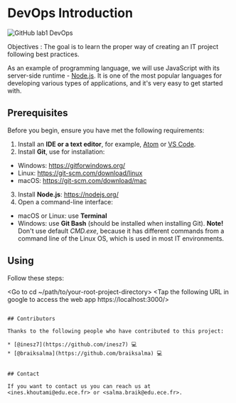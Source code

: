 # DevOps Introduction


![GitHub lab1 DevOps](https://img.shields.io/badge/Lab1-DevOps-yellow?logo=github)



Objectives :
   The goal is to learn the proper way of creating an IT project following best practices. 

As an example of programming language, we will use JavaScript with its server-side runtime - [Node.js](https://nodejs.org/en/). It is one of the most popular languages for developing various types of applications, and it's very easy to get started with.

## Prerequisites


Before you begin, ensure you have met the following requirements:

1. Install an **IDE or a text editor**, for example, [Atom](https://atom.io/) or [VS Code](https://code.visualstudio.com/).
2. Install **Git**, use for installation:
  - Windows: https://gitforwindows.org/
  - Linux: https://git-scm.com/download/linux
  - macOS: https://git-scm.com/download/mac   
3. Install **Node.js**: https://nodejs.org/
4. Open a command-line interface:
  - macOS or Linux: use **Terminal**
  - Windows: use **Git Bash** (should be installed when installing Git). **Note!** Don't use default *CMD.exe*, because it has different commands from a command line of the Linux OS, which is used in most IT environments.



## Using

Follow these steps:

<Go to cd ~/path/to/your-root-project-directory>
<Run the NPM script with the command: npm run start>
<Tap the following URL in google to access the web app https://localhost:3000/>
```

## Contributors

Thanks to the following people who have contributed to this project:

* [@inesz7](https://github.com/inesz7) 💻
* [@braiksalma](https://github.com/braiksalma) 💻


## Contact

If you want to contact us you can reach us at <ines.khoutami@edu.ece.fr> or <salma.braik@edu.ece.fr>.
